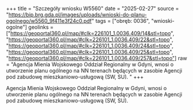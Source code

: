 +++
title = "Szczegóły wniosku W5560"
date = "2025-02-27"
source = "https://bip.brg.gda.pl/images/uploads/wnioski-do-planu-ogolnego/w5560_9f411e3f24c0.pdf"
tags = ["obręb: 0036", "wnioski-ogolne"]
geolinks = ["https://geoportal360.pl/map/#clk=226101_1.0036.409/14&stl=topo", "https://geoportal360.pl/map/#clk=226101_1.0036.409/22&stl=topo", "https://geoportal360.pl/map/#clk=226101_1.0036.409/24&stl=topo", "https://geoportal360.pl/map/#clk=226101_1.0036.409/25&stl=topo", "https://geoportal360.pl/map/#clk=226101_1.0036.409/257&stl=topo"]
raw = "Agencja Mienia Wojskowego Oddział Regionalny w Gdyni, wnosi o utworzenie planu ogólnego na NN  terenach będących w zasobie Agencji pod zabudowę mieszkaniowo-usługową (SW, SU).  "
+++

Agencja Mienia Wojskowego Oddział Regionalny w Gdyni, wnosi o utworzenie planu ogólnego na
NN 
terenach będących w zasobie Agencji pod zabudowę mieszkaniowo-usługową (SW, SU). 



